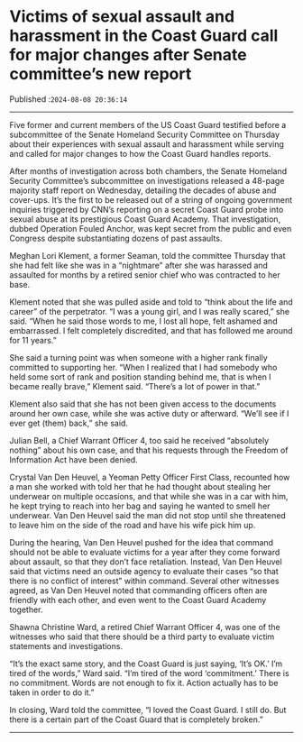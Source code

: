 # Victims of sexual assault and harassment in the Coast Guard call for major changes after Senate committee’s new report

Published :`2024-08-08 20:36:14`

---

Five former and current members of the US Coast Guard testified before a subcommittee of the Senate Homeland Security Committee on Thursday about their experiences with sexual assault and harassment while serving and called for major changes to how the Coast Guard handles reports.

After months of investigation across both chambers, the Senate Homeland Security Committee’s subcommittee on investigations released a 48-page majority staff report on Wednesday, detailing the decades of abuse and cover-ups. It’s the first to be released out of a string of ongoing government inquiries triggered by CNN’s reporting on a secret Coast Guard probe into sexual abuse at its prestigious Coast Guard Academy. That investigation, dubbed Operation Fouled Anchor, was kept secret from the public and even Congress despite substantiating dozens of past assaults.

Meghan Lori Klement, a former Seaman, told the committee Thursday that she had felt like she was in a “nightmare” after she was harassed and assaulted for months by a retired senior chief who was contracted to her base.

Klement noted that she was pulled aside and told to “think about the life and career” of the perpetrator. “I was a young girl, and I was really scared,” she said. “When he said those words to me, I lost all hope, felt ashamed and embarrassed. I felt completely discredited, and that has followed me around for 11 years.”

She said a turning point was when someone with a higher rank finally committed to supporting her. “When I realized that I had somebody who held some sort of rank and position standing behind me, that is when I became really brave,” Klement said. “There’s a lot of power in that.”

Klement also said that she has not been given access to the documents around her own case, while she was active duty or afterward. “We’ll see if I ever get (them) back,” she said.

Julian Bell, a Chief Warrant Officer 4, too said he received “absolutely nothing” about his own case, and that his requests through the Freedom of Information Act have been denied.

Crystal Van Den Heuvel, a Yeoman Petty Officer First Class, recounted how a man she worked with told her that he had thought about stealing her underwear on multiple occasions, and that while she was in a car with him, he kept trying to reach into her bag and saying he wanted to smell her underwear. Van Den Heuvel said the man did not stop until she threatened to leave him on the side of the road and have his wife pick him up.

During the hearing, Van Den Heuvel pushed for the idea that command should not be able to evaluate victims for a year after they come forward about assault, so that they don’t face retaliation. Instead, Van Den Heuvel said that victims need an outside agency to evaluate their cases “so that there is no conflict of interest” within command. Several other witnesses agreed, as Van Den Heuvel noted that commanding officers often are friendly with each other, and even went to the Coast Guard Academy together.

Shawna Christine Ward, a retired Chief Warrant Officer 4, was one of the witnesses who said that there should be a third party to evaluate victim statements and investigations.

“It’s the exact same story, and the Coast Guard is just saying, ‘It’s OK.’ I’m tired of the words,” Ward said. “I’m tired of the word ‘commitment.’ There is no commitment. Words are not enough to fix it. Action actually has to be taken in order to do it.”

In closing, Ward told the committee, “I loved the Coast Guard. I still do. But there is a certain part of the Coast Guard that is completely broken.”

---

